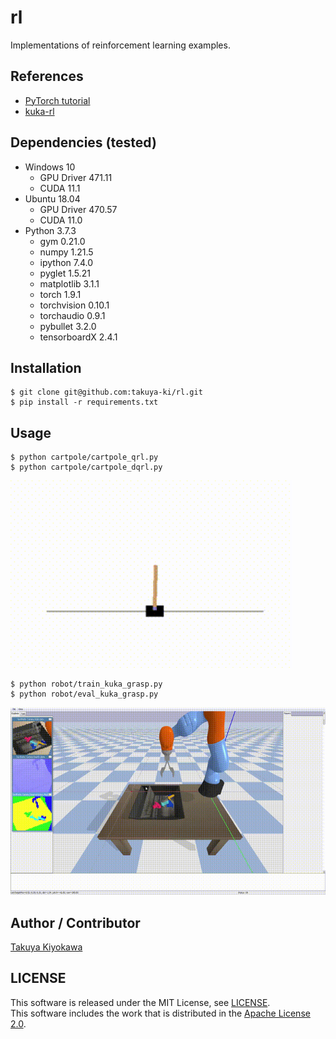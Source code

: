 # rl

Implementations of reinforcement learning examples.

## References

- [PyTorch tutorial](https://pytorch.org/tutorials/intermediate/reinforcement_q_learning.html)
- [kuka-rl](https://github.com/mahyaret/kuka_rl)

## Dependencies (tested)

- Windows 10
  - GPU Driver 471.11
  - CUDA 11.1
- Ubuntu 18.04
  - GPU Driver 470.57
  - CUDA 11.0
- Python 3.7.3
  - gym 0.21.0
  - numpy 1.21.5
  - ipython 7.4.0
  - pyglet 1.5.21
  - matplotlib 3.1.1
  - torch 1.9.1 
  - torchvision 0.10.1
  - torchaudio 0.9.1
  - pybullet 3.2.0
  - tensorboardX 2.4.1

## Installation

    $ git clone git@github.com:takuya-ki/rl.git
    $ pip install -r requirements.txt

## Usage

    $ python cartpole/cartpole_qrl.py
    $ python cartpole/cartpole_dqrl.py
<img src="./data/readme/movie_cartpole.gif" height="300"/>

    $ python robot/train_kuka_grasp.py
    $ python robot/eval_kuka_grasp.py
<img src="./data/readme/movie_kuka.gif" height="300"/>

## Author / Contributor

[Takuya Kiyokawa](https://takuya-ki.github.io/)  

## LICENSE

This software is released under the MIT License, see [LICENSE](./LICENSE).  
This software includes the work that is distributed in the [Apache License 2.0](https://www.apache.org/licenses/LICENSE-2.0).
